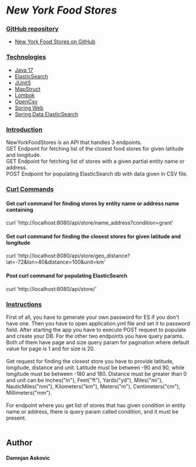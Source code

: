# <i>New York Food Stores</i>


### <u>GitHub repository</u>

* [New York Food Stores on GitHub](https://github.com/Damnjan998/NewYorkFoodStores)


### <u>Technologies</u>
* [Java 17]()
* [ElasticSearch]()
* [JUnit5]()
* [MapStruct]()
* [Lombok]()
* [OpenCsv]()
* [Spring Web](https://docs.spring.io/spring-boot/docs/2.5.3/reference/htmlsingle/#boot-features-developing-web-applications)
* [Spring Data ElasticSearch](https://docs.spring.io/spring-boot/docs/3.0.3/reference/htmlsingle/)


### <u>Introduction</u>

NewYorkFoodStores is an API that handles 3 endpoints.</br>
GET Endpoint for fetching list of the closest food stores for given latitude and longitude.</br>
GET Endpoint for fetching list of stores with a given partial entity name or address.</br>
POST Endpoint for populating ElasticSearch db with data given in CSV file.


### <u>Curl Commands</u>

#### Get curl command for finding stores by entity name or address name containing
curl 'http://localhost:8080/api/store/name_address?condition=grant' </br>

#### Get curl command for finding the closest stores for given latitude and longitude
curl 'http://localhost:8080/api/store/geo_distance?lat=-72&lon=40&distance=100&unit=km' </br>

#### Post curl command for populating ElasticSearch
curl 'http://localhost:8080/api/store/'


### <u>Instructions</u>
First of all, you have to generate your own password for ES if you don't have one. Then you have to open application.yml file
and set it to password field. After starting the app you have to execute POST request to populate and create your DB.
For the other two endpoints you have query params. Both of them have page and size query param for pagination where default value for page 
is 1 and for size is 20. </br></br> Get request for finding the closest store you have to provide latitude, longitude, distance and unit.
Latitude must be between -90 and 90, while longitude must be between -180 and 180. Distance must be greater than 0 and unit
can be Inches("in"), Feet("ft"), Yards("yd"), Miles("mi"), NauticMiles("nmi"), Kilometers("km"), Meters("m"), Centimeters("cm"), Millimeters("mm"). </br> </br>
For endpoint where you get list of stores that has given condition in entity name or address, there is query param called 
condition, and it must be present. </br></br>


## Author
#### Damnjan Askovic



